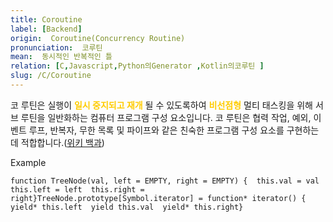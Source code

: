```yaml
---
title: Coroutine
label: [Backend]
origin:  Coroutine(Concurrency Routine)
pronunciation:  코루틴
mean:  동시적인 반복적인 틀
relation: [C,Javascript,Python의Generator ,Kotlin의코루틴 ]
slug: /C/Coroutine
---
```


<content>
<p>코 루틴은 실행이 <span style='color:#FFCC00; font-weight:bold;'><strong>일시 중지되고 재개</strong></span> 될 수 있도록하여 <span style='color:#FFCC00; font-weight:bold;'>비선점형</span> 멀티 태스킹을 위해 서브 루틴을 일반화하는 컴퓨터 프로그램 구성 요소입니다. 코 루틴은 협력 작업, 예외, 이벤트 루프, 반복자, 무한 목록 및 파이프와 같은 친숙한 프로그램 구성 요소를 구현하는 데 적합합니다.(<a href="https://en.wikipedia.org/wiki/Coroutine">위키 백과</a>)</p><p>Example</p><pre><code class="js language-js">function TreeNode(val, left = EMPTY, right = EMPTY) {  this.val = val  this.left = left  this.right = right}TreeNode.prototype[Symbol.iterator] = function* iterator() {  yield* this.left  yield this.val  yield* this.right}</code></pre>
</content>
